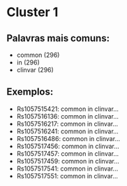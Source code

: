 # Cluster 1

## Palavras mais comuns:

- common (296)
- in (296)
- clinvar (296)

## Exemplos:
- Rs1057515421: common in clinvar...
- Rs1057516136: common in clinvar...
- Rs1057516217: common in clinvar...
- Rs1057516241: common in clinvar...
- Rs1057516486: common in clinvar...
- Rs1057517456: common in clinvar...
- Rs1057517457: common in clinvar...
- Rs1057517459: common in clinvar...
- Rs1057517541: common in clinvar...
- Rs1057517551: common in clinvar...